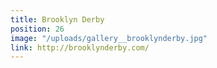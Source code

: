 ```yaml
---
title: Brooklyn Derby
position: 26
image: "/uploads/gallery__brooklynderby.jpg"
link: http://brooklynderby.com/
---
```


